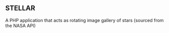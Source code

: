 ## STELLAR

A PHP application that acts as rotating image gallery of stars (sourced from the NASA API)